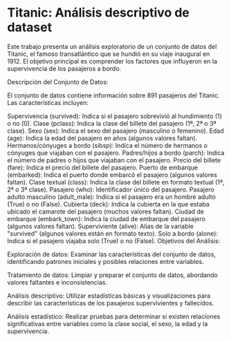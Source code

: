 # Titanic: Análisis descriptivo de dataset

Este trabajo presenta un análisis exploratorio de un conjunto de datos del Titanic, el famoso transatlántico que se hundió en su viaje inaugural en 1912. El objetivo principal es comprender los factores que influyeron en la supervivencia de los pasajeros a bordo.

Descripción del Conjunto de Datos:

El conjunto de datos contiene información sobre 891 pasajeros del Titanic. Las características incluyen:

Supervivencia (survived): Indica si el pasajero sobrevivió al hundimiento (1) o no (0).
Clase (pclass): Indica la clase del billete del pasajero (1ª, 2ª o 3ª clase).
Sexo (sex): Indica el sexo del pasajero (masculino o femenino).
Edad (age): Indica la edad del pasajero en años (algunos valores faltan).
Hermanos/cónyuges a bordo (sibsp): Indica el número de hermanos o cónyuges que viajaban con el pasajero.
Padres/hijos a bordo (parch): Indica el número de padres o hijos que viajaban con el pasajero.
Precio del billete (fare): Indica el precio del billete del pasajero.
Puerto de embarque (embarked): Indica el puerto donde embarcó el pasajero (algunos valores faltan).
Clase textual (class): Indica la clase del billete en formato textual (1ª, 2ª o 3ª clase).
Pasajero (who): Identificador único del pasajero.
Pasajero adulto masculino (adult_male): Indica si el pasajero era un hombre adulto (True) o no (False).
Cubierta (deck): Indica la cubierta en la que estaba ubicado el camarote del pasajero (muchos valores faltan).
Ciudad de embarque (embark_town): Indica la ciudad de embarque del pasajero (algunos valores faltan).
Superviviente (alive): Alias de la variable "survived" (algunos valores están en formato texto).
Solo a bordo (alone): Indica si el pasajero viajaba solo (True) o no (False).
Objetivos del Análisis:

Exploración de datos: Examinar las características del conjunto de datos, identificando patrones iniciales y posibles relaciones entre variables.

Tratamiento de datos: Limpiar y preparar el conjunto de datos, abordando valores faltantes e inconsistencias.

Análisis descriptivo: Utilizar estadísticas básicas y visualizaciones para describir las características de los pasajeros supervivientes y fallecidos.

Análisis estadístico: Realizar pruebas para determinar si existen relaciones significativas entre variables como la clase social, el sexo, la edad y la supervivencia.

